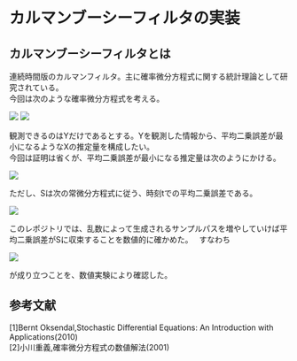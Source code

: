 # カルマンブーシーフィルタの実装
## カルマンブーシーフィルタとは
連続時間版のカルマンフィルタ。主に確率微分方程式に関する統計理論として研究されている。   
今回は次のような確率微分方程式を考える。

<img src="https://latex.codecogs.com/gif.latex?dX_t=FX_t&space;dt&plus;C&space;dW_t" />
<img src="https://latex.codecogs.com/gif.latex?dY_t=GX_t&space;dt&plus;D&space;dW^*_t" />

観測できるのはYだけであるとする。Yを観測した情報から、平均二乗誤差が最小になるようなXの推定量を構成したい。  
今回は証明は省くが、平均二乗誤差が最小になる推定量は次のようにかける。

<img src="https://latex.codecogs.com/gif.latex?d\hat{X}_t=(F-\frac{G^2S_t}{D^2})\hat{X}_tdt+\frac{GS_t}{D^2}dY_t" />

ただし、Sは次の常微分方程式に従う、時刻tでの平均二乗誤差である。

<img src="https://latex.codecogs.com/gif.latex?S'_t=-\frac{G^2S^2_t}{D^2}+2FS+C^2" />

このレポジトリでは、乱数によって生成されるサンプルパスを増やしていけば平均二乗誤差がSに収束することを数値的に確かめた。     
すなわち

<img src="https://latex.codecogs.com/gif.latex?E[|X_t-\hat{X}_t|^2]=S_t" />

が成り立つことを、数値実験により確認した。
## 参考文献
[1]Bernt Oksendal,Stochastic Differential Equations: An Introduction with Applications(2010)  
[2]小川重義,確率微分方程式の数値解法(2001)

